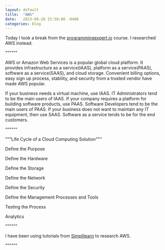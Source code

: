 ```yaml
---
layout: default
title:  "AWS"
date:   2023-09-28 15:58:00 -0400
categories: blog
---
```

Today I took a break from the [programmingexpert.io][course-site] course. I researched AWS instead.

""""""

AWS or Amazon Web Services is a popular global cloud platform. It provides infrastructure as a service(IAAS), platform as a service(PAAS), software as a service(SAAS), and cloud storage. Convenient billing options, easy sign up process, stability, and security from a trusted vendor have made AWS popular. 

If your business needs a virtual machine, use IAAS. IT Administrators tend to be the main users of IAAS. If your company requires a platform for building software products, use PAAS. Software Developers tend to be the main users of PAAS. If your business does not want to maintain any IT equipment, then use SAAS. Software as a service tends to be for the end customers.

""""""

"""Life Cycle of a Cloud Computing Solution"""

Define the Purpose

Define the Hardware

Define the Storage

Define the Network

Define the Security

Define the Management Processes and Tools

Testing the Process

Analytics

""""""

I have been using tutorials from [Simplilearn][educational-video] to research AWS.

""""""

[educational-video]: https://www.youtube.com/watch?v=RLd_XTyt-w8

[course-site]: https://www.programmingexpert.io/index
